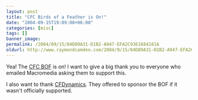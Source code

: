 ```yaml
---
layout: post
title: "CFC Birds of a Feather is On!"
date: "2004-09-15T19:09:00+06:00"
categories: [misc]
tags: []
banner_image: 
permalink: /2004/09/15/04D89A31-D1B2-A947-EFA2C9361684181A
oldurl: http://www.raymondcamden.com/2004/9/15/04D89A31-D1B2-A947-EFA2C9361684181A
---
```


Yea! The <a href="http://www.macromedia.com/macromedia/events/max/agenda/birdsofafeather.html">CFC BOF</a> is on! I want to give a big thank you to everyone who emailed Macromedia asking them to support this.

I also want to thank <a href="http://www.cfdynamics.com">CFDynamics</a>. They offered to sponsor the BOF if it wasn't officially supported.